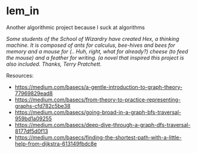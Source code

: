 # lem_in
Another algorithmic project because I suck at algorithms 


*Some students of the School of Wizardry have created Hex, a thinking machine. It is composed of ants for calculus, bee-hives and bees for memory and a mouse for (.. Huh, right, what for already?) cheese (to feed the mouse) and a feather for writing. (a novel that inspired this project is also included. Thanks, Terry Pratchett.*

Resources:

* https://medium.com/basecs/a-gentle-introduction-to-graph-theory-77969829ead8
* https://medium.com/basecs/from-theory-to-practice-representing-graphs-cfd782c5be38
* https://medium.com/basecs/going-broad-in-a-graph-bfs-traversal-959bd1a09255
* https://medium.com/basecs/deep-dive-through-a-graph-dfs-traversal-8177df5d0f13
* https://medium.com/basecs/finding-the-shortest-path-with-a-little-help-from-dijkstra-613149fbdc8e
